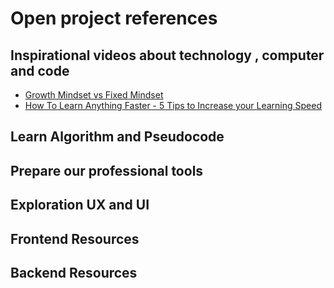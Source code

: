 # Open project references

## Inspirational videos about technology , computer and code
- [Growth Mindset vs Fixed Mindset](https://www.youtube.com/watch?v=KUWn_TJTrnU)
- [How To Learn Anything Faster - 5 Tips to Increase your Learning Speed](https://www.youtube.com/watch?v=rA2XHWM__yE&feature=youtu.be)


## Learn Algorithm and Pseudocode

## Prepare our professional tools

## Exploration UX and UI

## Frontend Resources

## Backend Resources